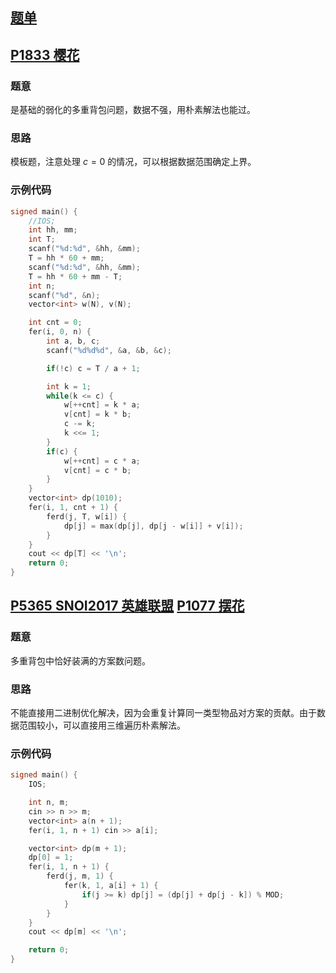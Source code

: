 ## [题单](https://www.luogu.com.cn/training/5197#information)

## [P1833 樱花](https://www.luogu.com.cn/problem/P1833)

### 题意

是基础的弱化的多重背包问题，数据不强，用朴素解法也能过。

### 思路

模板题，注意处理 $c = 0$ 的情况，可以根据数据范围确定上界。

### 示例代码
```cpp
signed main() {
    //IOS;
	int hh, mm;
	int T;
	scanf("%d:%d", &hh, &mm);
	T = hh * 60 + mm;
	scanf("%d:%d", &hh, &mm);
	T = hh * 60 + mm - T;
	int n;
	scanf("%d", &n);
	vector<int> w(N), v(N);

	int cnt = 0;
	fer(i, 0, n) {
		int a, b, c;
		scanf("%d%d%d", &a, &b, &c);

		if(!c) c = T / a + 1;

		int k = 1;
		while(k <= c) {
			w[++cnt] = k * a;
			v[cnt] = k * b;
			c -= k;
			k <<= 1;
		}
		if(c) {
			w[++cnt] = c * a;
			v[cnt] = c * b;
		}
	}
	vector<int> dp(1010);
    fer(i, 1, cnt + 1) {
    	ferd(j, T, w[i]) {
    		dp[j] = max(dp[j], dp[j - w[i]] + v[i]);
    	}
    }
    cout << dp[T] << '\n';
    return 0;
}
```

## [P5365 SNOI2017 英雄联盟](https://www.luogu.com.cn/problem/P5365) [P1077 摆花](https://www.luogu.com.cn/problem/P1077)

### 题意

多重背包中恰好装满的方案数问题。

### 思路

不能直接用二进制优化解决，因为会重复计算同一类型物品对方案的贡献。由于数据范围较小，可以直接用三维遍历朴素解法。

### 示例代码

```cpp
signed main() {
    IOS;

    int n, m;
    cin >> n >> m;
    vector<int> a(n + 1);
    fer(i, 1, n + 1) cin >> a[i];

    vector<int> dp(m + 1);
    dp[0] = 1;
    fer(i, 1, n + 1) {
    	ferd(j, m, 1) {
    		fer(k, 1, a[i] + 1) {
    			if(j >= k) dp[j] = (dp[j] + dp[j - k]) % MOD;
    		}
    	}
    }
    cout << dp[m] << '\n';

    return 0;
}
```
